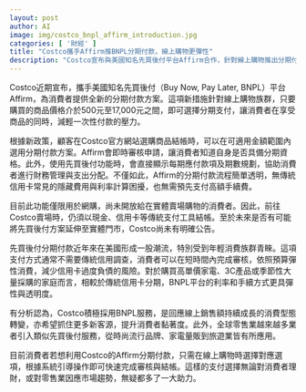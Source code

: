 ```yaml
---
layout: post
author: AI
image: img/costco_bnpl_affirm_introduction.jpg
categories: [ '財經' ]
title: "Costco攜手Affirm推BNPL分期付款，線上購物更彈性"
description: "Costco宣布與美國知名先買後付平台Affirm合作，針對線上購物推出分期付款服務，金額範圍500元至17,000元，流程透明、無隱藏費用，目前僅限網路購物。新政迎合美國消費趨勢，降低高單價商品負擔，並助力Costco線上業績與客戶黏著度。"
---
```

Costco近期宣布，攜手美國知名先買後付（Buy Now, Pay Later, BNPL）平台Affirm，為消費者提供全新的分期付款方案。這項新措施針對線上購物族群，只要購買的商品價格介於500元至17,000元之間，即可選擇分期支付，讓消費者在享受商品的同時，減輕一次性付款的壓力。

根據新政策，顧客在Costco官方網站選購商品結帳時，可以在可適用金額範圍內選用分期付款方案。Affirm會即時審核申請，讓消費者知道自身是否具備分期資格。此外，使用先買後付功能時，會直接顯示每期應付款項及期數規劃，協助消費者進行財務管理與支出分配。不僅如此，Affirm的分期付款流程簡單透明，無傳統信用卡常見的隱藏費用與利率計算困擾，也無需預先支付高額手續費。

目前此功能僅限用於網購，尚未開放給在實體賣場購物的消費者。因此，前往Costco賣場時，仍須以現金、信用卡等傳統支付工具結帳。至於未來是否有可能將先買後付方案延伸至實體門市，Costco尚未有明確公告。

先買後付分期付款近年來在美國形成一股潮流，特別受到年輕消費族群青睞。這項支付方式通常不需要傳統信用調查，消費者可以在短時間內完成審核，依照預算彈性消費，減少信用卡過度負債的風險。對於購買高單價家電、3C產品或季節性大量採購的家庭而言，相較於傳統信用卡分期，BNPL平台的利率和手續方式更具彈性與透明度。

有分析認為，Costco積極採用BNPL服務，是回應線上銷售額持續成長的消費型態轉變，亦希望抓住更多新客源，提升消費者黏著度。此外，全球零售業越來越多業者引入類似先買後付服務，從時尚流行品牌、家電量販到旅遊業皆有所應用。

目前消費者若想利用Costco的Affirm分期付款，只需在線上購物時選擇對應選項，根據系統引導操作即可快速完成審核與結帳。這樣的支付選擇無論對消費者理財，或對零售業因應市場趨勢，無疑都多了一大助力。